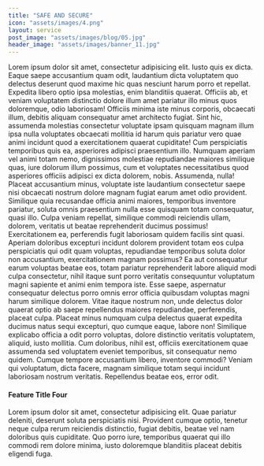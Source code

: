 ```yaml
---
title: "SAFE AND SECURE"
icon: "assets/images/4.png"
layout: service
post_image: "assets/images/blog/05.jpg"
header_image: "assets/images/banner_11.jpg"
---
```


<p>Lorem ipsum dolor sit amet, consectetur adipisicing elit. Iusto quis ex dicta. Eaque saepe accusantium quam odit, laudantium dicta voluptatem quo delectus deserunt quod maxime hic quas nesciunt harum porro et repellat. Expedita libero optio ipsa molestias, enim blanditiis quaerat. Officiis ab, et veniam voluptatem distinctio dolore illum amet pariatur illo minus quos doloremque, odio laboriosam! Officiis minima iste minus corporis, obcaecati illum, debitis aliquam consequatur amet architecto fugiat. Sint hic, assumenda molestias consectetur voluptate ipsam quisquam magnam illum ipsa nulla voluptates obcaecati mollitia id harum quis pariatur vero quae animi incidunt quod a exercitationem quaerat cupiditate! Cum perspiciatis temporibus quis ea, asperiores adipisci praesentium illo. Numquam aperiam vel animi totam nemo, dignissimos molestiae repudiandae maiores similique quas, iure dolorum illum possimus, cum et voluptates necessitatibus quod asperiores officiis adipisci ex dicta dolorem, nobis. Assumenda, nulla! Placeat accusantium minus, voluptate iste laudantium consectetur saepe nisi obcaecati nostrum dolore magnam fugiat earum amet odio provident. Similique quia recusandae officia animi maiores, temporibus inventore pariatur, soluta omnis praesentium nulla esse quisquam totam consequatur, quasi illo. Culpa veniam repellat, similique commodi reiciendis ullam, dolorem, veritatis ut beatae reprehenderit ducimus possimus! Exercitationem ea, perferendis fugit laboriosam quidem facilis sint quasi. Aperiam doloribus excepturi incidunt dolorem provident totam eos culpa perspiciatis qui odit quam voluptas, repudiandae temporibus soluta dolor non accusantium, exercitationem magnam possimus? Ea aut consequatur earum voluptas beatae eos, totam pariatur reprehenderit labore aliquid modi culpa consectetur, nihil itaque sunt porro veritatis consequuntur voluptatum magni sapiente et animi enim tempora iste. Esse saepe, aspernatur consequatur delectus porro omnis error officia quibusdam voluptas magni harum similique dolorem. Vitae itaque nostrum non, unde delectus dolor quaerat optio ab saepe repellendus maiores repudiandae, perferendis, placeat culpa. Placeat minus numquam culpa delectus quaerat expedita ducimus natus sequi excepturi, quo cumque eaque, labore non! Similique explicabo officia a odit porro voluptas, dolore distinctio veritatis voluptatem, aliquid, iusto mollitia. Cum doloribus, nihil est, officiis exercitationem quae assumenda sed voluptatem eveniet temporibus, sit consequatur nemo quidem. Cumque tempore accusantium libero, inventore commodi? Veniam qui voluptatum, dicta facere, magnam similique totam sequi incidunt laboriosam nostrum veritatis. Repellendus beatae eos, error odit.</p>

<h4>Feature Title Four</h4>

<p>Lorem ipsum dolor sit amet, consectetur adipisicing elit. Quae pariatur deleniti, deserunt soluta perspiciatis nisi. Provident cumque optio, tenetur neque culpa rerum reiciendis distinctio, fugiat debitis, beatae vel nam doloribus quis cupiditate. Quo porro iure, temporibus quaerat qui illo commodi rem dolore minima, iusto doloremque blanditiis placeat debitis eligendi fuga.</p>